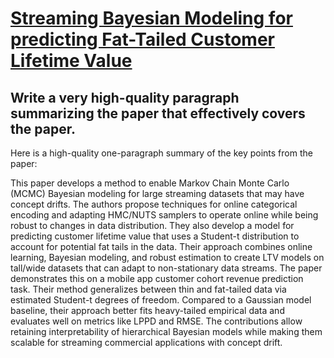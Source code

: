 # [Streaming Bayesian Modeling for predicting Fat-Tailed Customer Lifetime   Value](https://arxiv.org/abs/2312.00373)

## Write a very high-quality paragraph summarizing the paper that effectively covers the paper.

 Here is a high-quality one-paragraph summary of the key points from the paper:

This paper develops a method to enable Markov Chain Monte Carlo (MCMC) Bayesian modeling for large streaming datasets that may have concept drifts. The authors propose techniques for online categorical encoding and adapting HMC/NUTS samplers to operate online while being robust to changes in data distribution. They also develop a model for predicting customer lifetime value that uses a Student-t distribution to account for potential fat tails in the data. Their approach combines online learning, Bayesian modeling, and robust estimation to create LTV models on tall/wide datasets that can adapt to non-stationary data streams. The paper demonstrates this on a mobile app customer cohort revenue prediction task. Their method generalizes between thin and fat-tailed data via estimated Student-t degrees of freedom. Compared to a Gaussian model baseline, their approach better fits heavy-tailed empirical data and evaluates well on metrics like LPPD and RMSE. The contributions allow retaining interpretability of hierarchical Bayesian models while making them scalable for streaming commercial applications with concept drift.
